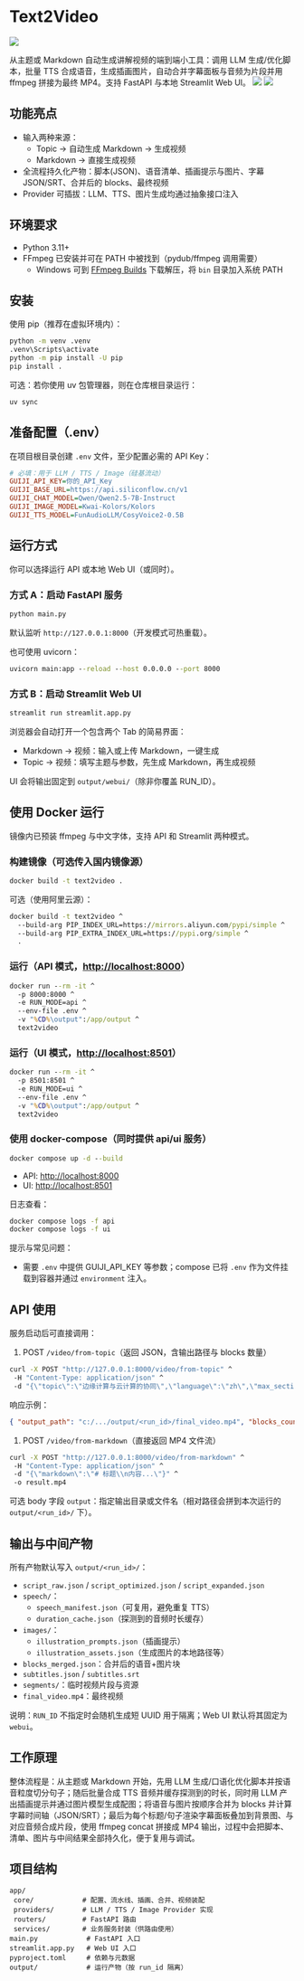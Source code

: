 # Text2Video

![](https://oss-liuchengtu.hudunsoft.com/userimg/e7/e7297caa019b5634cebf47b9b3789d5b.png)

从主题或 Markdown 自动生成讲解视频的端到端小工具：调用 LLM 生成/优化脚本，批量 TTS 合成语音，生成插画图片，自动合并字幕面板与音频为片段并用 ffmpeg 拼接为最终 MP4。支持 FastAPI 与本地 Streamlit Web UI。
![](https://oss-liuchengtu.hudunsoft.com/userimg/f8/f8475483bb81d8e07ee71a388b6ee3ee.png)
![](https://oss-liuchengtu.hudunsoft.com/userimg/47/47202368777bb4124d11400d8cac1fd0.png)

## 功能亮点

- 输入两种来源：
  - Topic → 自动生成 Markdown → 生成视频
  - Markdown → 直接生成视频
- 全流程持久化产物：脚本(JSON)、语音清单、插画提示与图片、字幕 JSON/SRT、合并后的 blocks、最终视频
- Provider 可插拔：LLM、TTS、图片生成均通过抽象接口注入

## 环境要求

- Python 3.11+
- FFmpeg 已安装并可在 PATH 中被找到（pydub/ffmpeg 调用需要）
  - Windows 可到 [FFmpeg Builds](https://www.gyan.dev/ffmpeg/builds/) 下载解压，将 `bin` 目录加入系统 PATH

## 安装

使用 pip（推荐在虚拟环境内）：

```cmd
python -m venv .venv
.venv\Scripts\activate
python -m pip install -U pip
pip install .
```

可选：若你使用 uv 包管理器，则在仓库根目录运行：

```cmd
uv sync
```

## 准备配置（.env）

在项目根目录创建 `.env` 文件，至少配置必需的 API Key：

```ini
# 必填：用于 LLM / TTS / Image（硅基流动）
GUIJI_API_KEY=你的_API_Key
GUIJI_BASE_URL=https://api.siliconflow.cn/v1
GUIJI_CHAT_MODEL=Qwen/Qwen2.5-7B-Instruct
GUIJI_IMAGE_MODEL=Kwai-Kolors/Kolors
GUIJI_TTS_MODEL=FunAudioLLM/CosyVoice2-0.5B

```

## 运行方式

你可以选择运行 API 或本地 Web UI（或同时）。

### 方式 A：启动 FastAPI 服务

```cmd
python main.py
```

默认监听 `http://127.0.0.1:8000`（开发模式可热重载）。

也可使用 uvicorn：

```cmd
uvicorn main:app --reload --host 0.0.0.0 --port 8000
```

### 方式 B：启动 Streamlit Web UI

```cmd
streamlit run streamlit.app.py
```

浏览器会自动打开一个包含两个 Tab 的简易界面：

- Markdown → 视频：输入或上传 Markdown，一键生成
- Topic → 视频：填写主题与参数，先生成 Markdown，再生成视频

UI 会将输出固定到 `output/webui/`（除非你覆盖 RUN_ID）。

## 使用 Docker 运行

镜像内已预装 ffmpeg 与中文字体，支持 API 和 Streamlit 两种模式。

### 构建镜像（可选传入国内镜像源）

```cmd
docker build -t text2video .
```

可选（使用阿里云源）：

```cmd
docker build -t text2video ^
  --build-arg PIP_INDEX_URL=https://mirrors.aliyun.com/pypi/simple ^
  --build-arg PIP_EXTRA_INDEX_URL=https://pypi.org/simple ^
  .
```

### 运行（API 模式，<http://localhost:8000>）

```cmd
docker run --rm -it ^
  -p 8000:8000 ^
  -e RUN_MODE=api ^
  --env-file .env ^
  -v "%CD%\output":/app/output ^
  text2video
```

### 运行（UI 模式，<http://localhost:8501>）

```cmd
docker run --rm -it ^
  -p 8501:8501 ^
  -e RUN_MODE=ui ^
  --env-file .env ^
  -v "%CD%\output":/app/output ^
  text2video
```

### 使用 docker-compose（同时提供 api/ui 服务）

```cmd
docker compose up -d --build
```

- API: <http://localhost:8000>
- UI:  <http://localhost:8501>

日志查看：

```cmd
docker compose logs -f api
docker compose logs -f ui
```

提示与常见问题：

- 需要 `.env` 中提供 GUIJI_API_KEY 等参数；compose 已将 `.env` 作为文件挂载到容器并通过 `environment` 注入。

## API 使用

服务启动后可直接调用：

1. POST `/video/from-topic`（返回 JSON，含输出路径与 blocks 数量）

```cmd
curl -X POST "http://127.0.0.1:8000/video/from-topic" ^
 -H "Content-Type: application/json" ^
 -d "{\"topic\":\"边缘计算与云计算的协同\",\"language\":\"zh\",\"max_sections\":5}"
```

响应示例：

```json
{ "output_path": "c:/.../output/<run_id>/final_video.mp4", "blocks_count": 12 }
```

1. POST `/video/from-markdown`（直接返回 MP4 文件流）

```cmd
curl -X POST "http://127.0.0.1:8000/video/from-markdown" ^
 -H "Content-Type: application/json" ^
 -d "{\"markdown\":\"# 标题\\n内容...\"}" ^
 -o result.mp4
```

可选 body 字段 `output`：指定输出目录或文件名（相对路径会拼到本次运行的 `output/<run_id>/` 下）。

## 输出与中间产物

所有产物默认写入 `output/<run_id>/`：

- `script_raw.json` / `script_optimized.json` / `script_expanded.json`
- `speech/`：
  - `speech_manifest.json`（可复用，避免重复 TTS）
  - `duration_cache.json`（探测到的音频时长缓存）
- `images/`：
  - `illustration_prompts.json`（插画提示）
  - `illustration_assets.json`（生成图片的本地路径等）
- `blocks_merged.json`：合并后的语音+图片块
- `subtitles.json` / `subtitles.srt`
- `segments/`：临时视频片段与资源
- `final_video.mp4`：最终视频

说明：`RUN_ID` 不指定时会随机生成短 UUID 用于隔离；Web UI 默认将其固定为 `webui`。

## 工作原理

整体流程是：从主题或 Markdown 开始，先用 LLM 生成/口语化优化脚本并按语音粒度切分句子；随后批量合成 TTS 音频并缓存探测到的时长，同时用 LLM 产出插画提示并通过图片模型生成配图；将语音与图片按顺序合并为 blocks 并计算字幕时间轴（JSON/SRT）；最后为每个标题/句子渲染字幕面板叠加到背景图、与对应音频合成片段，使用 ffmpeg concat 拼接成 MP4 输出，过程中会把脚本、清单、图片与中间结果全部持久化，便于复用与调试。

## 项目结构

```text
app/
 core/            # 配置、流水线、插画、合并、视频装配
 providers/       # LLM / TTS / Image Provider 实现
 routers/         # FastAPI 路由
 services/        # 业务服务封装（供路由使用）
main.py            # FastAPI 入口
streamlit.app.py   # Web UI 入口
pyproject.toml     # 依赖与元数据
output/            # 运行产物（按 run_id 隔离）
```
